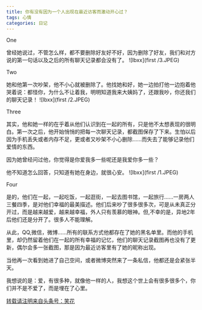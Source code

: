 ```yaml
---
title: 你有没有因为一个人出现在最近访客而激动开心过？
tags: 心情
categories: 日记
---
```

One

曾经她说过，不管怎么样，都不要删除好友好不好，因为删除了好友，我们和对方说的第一句话以及之后的所有聊天记录都会没有了。
![lbxx](first /3.JPEG)

Two 

她和他第一次吵架，他不小心就被删除了。他找她和好，她一边拍打他一边抱着他哭着说：都怪你，为什么不让着我，明明知道我来大姨妈了，还跟我吵，你还我们的聊天记录！
![lbxx](first /2.JPEG)

 Three

其实，他和她一样的在乎着从他们认识到在一起的所有，只是他不太想表现的很明白。第一次之后，他开始悄悄的把每一次聊天记录，都截图保存了下来。生怕以后因为手机丢失或者内存不足，更或者又吵架不小心删除......而失去了能够记录他们爱情的东西。

因为她曾经问过他，你觉得是你爱我多一些呢还是我爱你多一些？

他不知道怎么回答，只知道有她在身边，就很心安。
![lbxx](first /1.JPEG)

Four

是的，他们在一起，一起吃饭，一起逛街，一起去图书馆，一起旅行......一房两人三餐四季，是对他们幸福的最美描述。他们后来吵了很多很多次，可是从未真正分开过，而是越来越爱，越来越幸福，外人只有羡慕的眼神。但,不幸的是，异地2年后他们还是分开了。很多人不能理解。

从此，QQ,微信，微博......所有的联系方式他都存在了她的黑名单里。而他的手机里，却仍然留着他们在一起的所有幸福的记忆，他们的聊天记录截图再也没有了更新，偶尔会多一张截图，那是因为最近访客里有了她的昵称出现。

当他再一次看到她进了自己空间，或者微博突然来了一条私信，他都还是会紧张半天。

我想说的是：爱，有很多种，就像他一样的人，我想这个世上会有很多很多个，你们并不是不爱了，而是埋在了心里。


[转载请注明来自头条号：笑花](http://baijiahao.baidu.com/s?id=1554837918579209)
